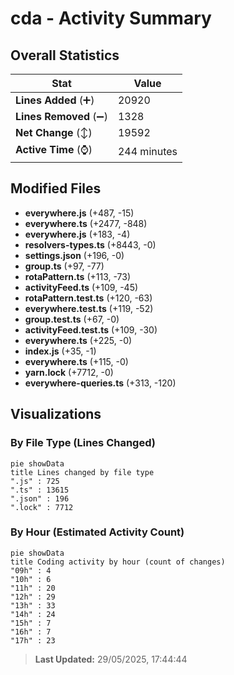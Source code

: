 # cda - Activity Summary 

## Overall Statistics

| Stat                   | Value                                                             |
| ---------------------- | ----------------------------------------------------------------- |
| **Lines Added** (➕)   | 20920                                          |
| **Lines Removed** (➖) | 1328                                        |
| **Net Change** (↕)    | 19592                |
| **Active Time** (⌚)   | 244 minutes |


## Modified Files
- **everywhere.js** (+487, -15)
- **everywhere.ts** (+2477, -848)
- **everywhere.js** (+183, -4)
- **resolvers-types.ts** (+8443, -0)
- **settings.json** (+196, -0)
- **group.ts** (+97, -77)
- **rotaPattern.ts** (+113, -73)
- **activityFeed.ts** (+109, -45)
- **rotaPattern.test.ts** (+120, -63)
- **everywhere.test.ts** (+119, -52)
- **group.test.ts** (+67, -0)
- **activityFeed.test.ts** (+109, -30)
- **everywhere.ts** (+225, -0)
- **index.js** (+35, -1)
- **everywhere.ts** (+115, -0)
- **yarn.lock** (+7712, -0)
- **everywhere-queries.ts** (+313, -120)

## Visualizations

### By File Type (Lines Changed)

```mermaid
pie showData
title Lines changed by file type
".js" : 725
".ts" : 13615
".json" : 196
".lock" : 7712
```

### By Hour (Estimated Activity Count)

```mermaid
pie showData
title Coding activity by hour (count of changes)
"09h" : 4
"10h" : 6
"11h" : 20
"12h" : 29
"13h" : 33
"14h" : 24
"15h" : 7
"16h" : 7
"17h" : 23
```


> **Last Updated:** 29/05/2025, 17:44:44